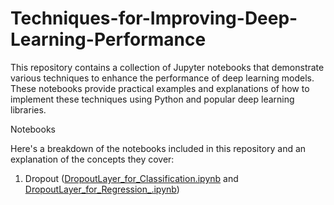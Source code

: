 # Techniques-for-Improving-Deep-Learning-Performance
This repository contains a collection of Jupyter notebooks that demonstrate various techniques to enhance the performance of deep learning models. These notebooks provide practical examples and explanations of how to implement these techniques using Python and popular deep learning libraries.

Notebooks

Here's a breakdown of the notebooks included in this repository and an explanation of the concepts they cover:



1. Dropout ([DropoutLayer_for_Classification.ipynb](https://github.com/AmanRajput997/Techniques-for-Improving-Deep-Learning-Performance/blob/main/DropoutLayer_for_Classification.ipynb) and [DropoutLayer_for_Regression_.ipynb](https://github.com/AmanRajput997/Techniques-for-Improving-Deep-Learning-Performance/blob/main/DropoutLayer_for_Regression_.ipynb))
